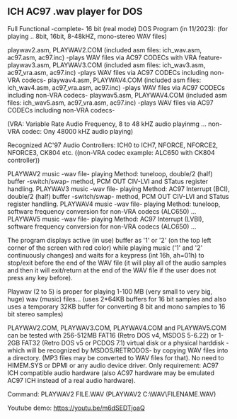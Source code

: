 ICH AC97 .wav player for DOS
----------------------------
Full Functional -complete- 16 bit (real mode) DOS Program (in 11/2023): 
(for playing .. 8bit, 16bit, 8-48kHZ, mono-stereo WAV files) 

playwav2.asm, PLAYWAV2.COM (included asm files: ich_wav.asm, ac97.asm, ac97.inc) -plays WAV files via AC97 CODECs with VRA feature-
playwav3.asm, PLAYWAV3.COM (included asm files: ich_wav3.asm, ac97_vra.asm, ac97.inc) -plays WAV files via AC97 CODECs including non-VRA codecs-
playwav4.asm, PLAYWAV4.COM (included asm files: ich_wav4.asm, ac97_vra.asm, ac97.inc) -plays WAV files via AC97 CODECs including non-VRA codecs-
playwav5.asm, PLAYWAV4.COM (included asm files: ich_wav5.asm, ac97_vra.asm, ac97.inc) -plays WAV files via AC97 CODECs including non-VRA codecs-

(VRA: Variable Rate Audio Frequency, 8 to 48 kHZ audio playinmg ... non-VRA codec: Ony 48000 kHZ audio playing)

Recognized AC'97 Audio Controllers: ICH0 to ICH7, NFORCE, NFORCE2, NFORCE3, CK804 etc.  ((non-VRA codec example: ALC650 with CK804 controller))

PLAYWAV2 music -wav file- playing Method: tuneloop, double/2 (half) buffer -switch/swap- method, PCM OUT CIV-LVI and STatus register handling.
PLAYWAV3 music -wav file- playing Method: AC97 Interrupt (BCI), double/2 (half) buffer -switch/swap- method, PCM OUT CIV-LVI and STatus register handling.
PLAYWAV4 music -wav file- playing Method: tuneloop, software frequency conversion for non-VRA codecs (ALC650) ...
PLAYWAV5 music -wav file- playing Method: AC97 Interrupt (LVBI), software frequency conversion for non-VRA codecs (ALC650) ...

The program displays active (in use) buffer as '1' or '2' (on the top left corner of the screen with red color) while playing music ('1' and '2' continuously changes) and waits for a keypress (int 16h, ah=01h) to stop/exit before the end of the WAV file (it will play all of the audio samples and then it will exit/return at the end of the WAV file if the user does not press any key before).

Playwav (2 to 5) is proper for playing 1-100 MB (very small to very big, huge) wav (music) files... (uses 2*64KB buffers for 16 bit samples and also uses a temporary 32KB buffer for converting 8 bit and mono samples to 16 bit stereo samples)

PLAYWAV2.COM, PLAYWAV3.COM, PLAYWAV4.COM and PLAYWAV5.COM can be tested with 256-512MB FAT16 (Retro DOS v4, MSDOS 5-6.22) or 1-2GB FAT32 (Retro DOS v5 or PCDOS 7.1) virtual disk or a physical harddisk -which will be recognized by MSDOS/RETRODOS- by copying WAV files into a directory. (MP3 files may be converted to WAV files for that). No need to HIMEM.SYS or DPMI or any audio device driver. Only requirement: AC97 ICH compatible audio hardware (also AC97 hardware may be emulated AC97 ICH instead of a real audio hardware). 

Command: PLAYWAV2 FILE.WAV (PLAYWAV2 C:\WAV\FILENAME.WAV)

Youtube demo: https://youtu.be/m6dSEDTjoaQ

